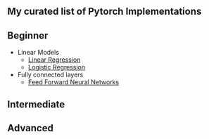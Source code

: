 ## My curated list of Pytorch Implementations

## Beginner

- Linear Models
  - [Linear Regression](https://github.com/Harphies/deeplearning-models/tree/master/pytorch/basic-ml/LinearRegression)
  - [Logistic Regression](https://github.com/Harphies/deeplearning-models/tree/master/pytorch/basic-ml/LogisticRegression)
- Fully connected layers
  - [Feed Forward Neural Networks](https://github.com/Harphies/deeplearning-models/tree/master/pytorch/basic-ml/Feedforward%20Neural%20Networks)

## Intermediate

## Advanced
